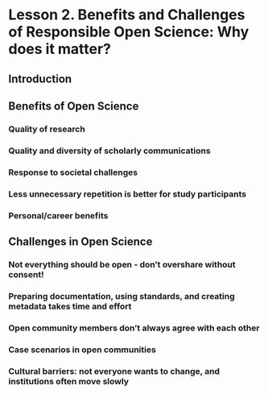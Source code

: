 # Lesson 2. Benefits and Challenges of Responsible Open Science: Why does it matter?

## Introduction

## Benefits of Open Science

### Quality of research

### Quality and diversity of scholarly communications

### Response to societal challenges

### Less unnecessary repetition is better for study participants

### Personal/career benefits

## Challenges in Open Science

### Not everything should be open - don’t overshare without consent!

### Preparing documentation, using standards, and creating metadata takes time and effort

### Open community members don’t always agree with each other

### Case scenarios in open communities

### Cultural barriers: not everyone wants to change, and institutions often move slowly
